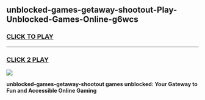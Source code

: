 
## unblocked-games-getaway-shootout-Play-Unblocked-Games-Online-g6wcs
<h3>
<a href="https://premium76.site?title=unblocked-games-getaway-shootout&ref=24A">CLICK TO PLAY</a></h3>
<hr>

<h3>
<a href="https://premium76.site?title=unblocked-games-getaway-shootout&ref=24A">CLICK 2 PLAY</a>
  
</h3>

<a href="https://premium76.site?title=unblocked-games-getaway-shootout&ref=24A"><img src="https://clearcache.store/games.png"></a>


**unblocked-games-getaway-shootout games unblocked: Your Gateway to Fun and Accessible Online Gaming**
